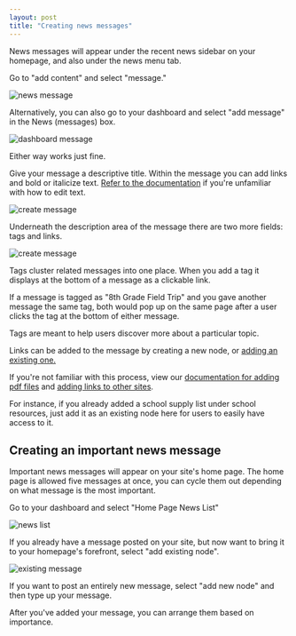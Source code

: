 ```yaml
---
layout: post
title: "Creating news messages"
---
```


News messages will appear under the recent news sidebar on your homepage, and also under the news menu tab.

Go to "add content" and select "message."

![news message](/schoolsites-help/images/news/news-message.png)

Alternatively, you can also go to your dashboard and select "add message" in the News (messages) box. 

![dashboard message](/schoolsites-help/images/news/dashboard-message.png)

Either way works just fine. 

Give your message a descriptive title. Within the message you can add links and bold or italicize text. [Refer to the documentation](/schoolsites-help/2014/07/15/editing-page/#wysiwyg) if you're unfamiliar with how to edit text.

![create message](/schoolsites-help/images/news/create-message.png)

Underneath the description area of the message there are two more fields: tags and links.

![create message](/schoolsites-help/images/news/adding-nodes.png)

Tags cluster related messages into one place. When you add a tag it displays at the bottom of a message as a clickable link. 

If a message is tagged as "8th Grade Field Trip" and you gave another message the same tag, both would pop up on the same page after a user clicks the tag at the bottom of either message. 

Tags are meant to help users discover more about a particular topic. 

Links can be added to the message by creating a new node, or [adding an existing one.](/schoolsites-help/2014/07/15/moving-nodes/)

If you're not familiar with this process, view our [documentation for adding pdf files](/schoolsites-help/2014/07/15/uploading-files/) and [adding links to other sites](/schoolsites-help/2014/07/15/adding-links/).

For instance, if you already added a school supply list under school resources, just add it as an existing node here for users to easily have access to it. 

## Creating an important news message

Important news messages will appear on your site's home page. The home page is allowed five messages at once, you can cycle them out depending on what message is the most important. 

Go to your dashboard and select "Home Page News List"

![news list](/schoolsites-help/images/news/home-list.png)

If you already have a message posted on your site, but now want to bring it to your homepage's forefront, select "add existing node".

![existing message](/schoolsites-help/images/news/existing-message.png) 

If you want to post an entirely new message, select "add new node" and then type up your message.

After you've added your message, you can arrange them based on importance. 